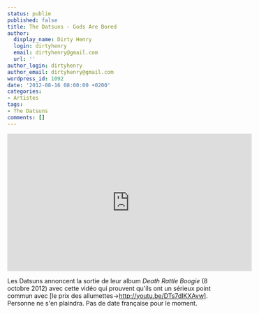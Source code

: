 ```yaml
---
status: publie
published: false
title: The Datsuns - Gods Are Bored
author:
  display_name: Dirty Henry
  login: dirtyhenry
  email: dirtyhenry@gmail.com
  url: ''
author_login: dirtyhenry
author_email: dirtyhenry@gmail.com
wordpress_id: 1092
date: '2012-08-16 08:00:00 +0200'
categories:
- Artistes
tags:
- The Datsuns
comments: []
---
```

<iframe width="560" height="315" src="http://www.youtube.com/embed/o_DHCL2Q2d0" frameborder="0" allowfullscreen></iframe>

Les Datsuns annoncent la sortie de leur album *Death Rattle Boogie* (8 octobre 2012) avec cette vidéo qui prouvent qu'ils ont un sérieux point commun avec [le prix des allumettes->http://youtu.be/DTs7dIKXAvw]. Personne ne s'en plaindra. Pas de date française pour le moment.
